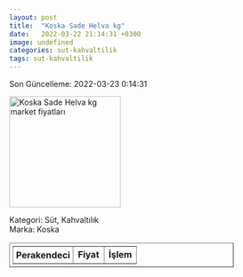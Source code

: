 ```yaml
---
layout: post
title:  "Koska Sade Helva kg"
date:   2022-03-22 21:14:31 +0300
image: undefined
categories: sut-kahvaltilik
tags: sut-kahvaltilik
---
```


Son Güncelleme: 2022-03-23 0:14:31

<img src="undefined" width="200" alt="Koska Sade Helva kg market fiyatları" />

Kategori: Süt, Kahvaltılık
<br />
Marka: Koska

<table border="1" style="padding: 5px;width:80%;">
  <tr>
    <td style="padding: 5px;"><strong>Perakendeci</strong></td>
    <td><strong>Fiyat</strong></td>
    <td><strong>İşlem</strong></td>
  </tr>
  
</table>
